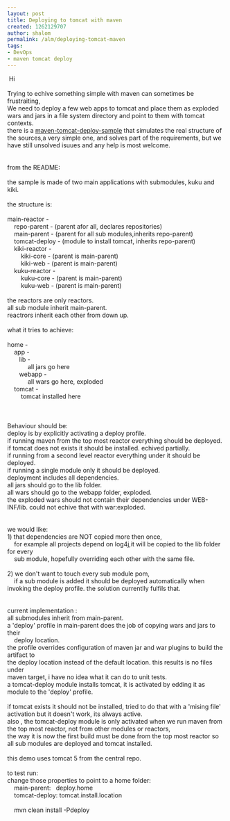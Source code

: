 ```yaml
---
layout: post
title: Deploying to tomcat with maven
created: 1262129707
author: shalom
permalink: /alm/deploying-tomcat-maven
tags:
- DevOps
- maven tomcat deploy
---
```

<p>&nbsp;Hi<br />
<br />
Trying to echive something simple with maven can sometimes be frustraiting,<br />
We need to deploy a few web apps to tomcat and place them as exploded wars and jars in a file system directory and point to them with tomcat contexts.<br />
there is a <a href="http://github.com/Tikal-Fuse/maven-tomcat-deploy-sample">maven-tomcat-deploy-sample</a><qtlend></qtlend> that simulates the real structure of the sources,a very simple one, and solves part of the requirements, but we have still unsolved isuues and any help is most welcome.<br />
<br />
<br />
from the README:<br />
<br />
the sample is made of two main applications with submodules, kuku and kiki.<br />
<br />
the structure is:<br />
<br />
main-reactor -<br />
&nbsp;&nbsp;&nbsp; repo-parent - (parent afor all, declares repositories)<br />
&nbsp;&nbsp;&nbsp; main-parent - (parent for all sub modules,inherits repo-parent)<br />
&nbsp;&nbsp;&nbsp; tomcat-deploy - (module to install tomcat, inherits repo-parent)<br />
&nbsp;&nbsp;&nbsp; kiki-reactor -<br />
&nbsp;&nbsp;&nbsp;&nbsp;&nbsp;&nbsp;&nbsp; kiki-core - (parent is main-parent)<br />
&nbsp;&nbsp;&nbsp;&nbsp;&nbsp;&nbsp;&nbsp; kiki-web - (parent is main-parent)<br />
&nbsp;&nbsp;&nbsp; kuku-reactor -<br />
&nbsp;&nbsp;&nbsp;&nbsp;&nbsp;&nbsp;&nbsp; kuku-core - (parent is main-parent)<br />
&nbsp;&nbsp;&nbsp;&nbsp;&nbsp;&nbsp;&nbsp; kuku-web - (parent is main-parent)<br />
<br />
the reactors are only reactors.<br />
all sub module inherit main-parent.<br />
reactrors inherit each other from down up.<br />
<br />
what it tries to achieve:<br />
<br />
home -<br />
&nbsp;&nbsp;&nbsp; app -<br />
&nbsp;&nbsp;&nbsp;&nbsp;&nbsp;&nbsp; lib -<br />
&nbsp;&nbsp;&nbsp;&nbsp;&nbsp;&nbsp;&nbsp;&nbsp;&nbsp;&nbsp;&nbsp; all jars go here<br />
&nbsp;&nbsp;&nbsp;&nbsp;&nbsp;&nbsp; webapp -<br />
&nbsp;&nbsp;&nbsp;&nbsp;&nbsp;&nbsp;&nbsp;&nbsp;&nbsp;&nbsp;&nbsp; all wars go here, exploded<br />
&nbsp;&nbsp;&nbsp; tomcat -<br />
&nbsp;&nbsp;&nbsp;&nbsp;&nbsp;&nbsp;&nbsp; tomcat installed here<br />
<br />
&nbsp;<br />
<br />
Behaviour should be:<br />
deploy is by explicitly activating a deploy profile.<br />
if running maven from the top most reactor everything should be deployed.<br />
if tomcat does not exists it should be installed. echived partially.<br />
if running from a second level reactor everything under it should be deployed.<br />
if running a single module only it should be deployed.<br />
deployment includes all dependencies.<br />
all jars should go to the lib folder.<br />
all wars should go to the webapp folder, exploded.<br />
the exploded wars should not contain their dependencies under WEB-INF/lib. could not echive that with war:exploded.<br />
<br />
<br />
we would like:<br />
1) that dependencies are NOT copied more then once,<br />
&nbsp;&nbsp;&nbsp; for example all projects depend on log4j,it will be copied to the lib folder for every<br />
&nbsp;&nbsp;&nbsp; sub module, hopefully overriding each other with the same file.<br />
<br />
2) we don't want to touch every sub module pom,<br />
&nbsp;&nbsp;&nbsp; if a sub module is added it should be deployed automatically when invoking the deploy profile. the solution currentlly fulfils that.<br />
<br />
&nbsp;<br />
current implementation :<br />
all submodules inherit from main-parent.<br />
a 'deploy' profile in main-parent does the job of copying wars and jars to their<br />
&nbsp;&nbsp;&nbsp; deploy location.<br />
the profile overrides configuration of maven jar and war plugins to build the artifact to<br />
the deploy location instead of the default location. this results is no files under<br />
maven target, i have no idea what it can do to unit tests.<br />
a tomcat-deploy module installs tomcat, it is activated by edding it as module to the 'deploy' profile.<br />
<br />
if tomcat exists it should not be installed, tried to do that with a 'mising file' activation but it doesn't work, its always active.<br />
also , the tomcat-deploy module is only activated when we run maven from the top most reactor, not from other modules or reactors,<br />
the way it is now the first build must be done from the top most reactor so all sub modules are deployed and tomcat installed.<br />
<br />
this demo uses tomcat 5 from the central repo.<br />
<br />
to test run:<br />
change those properties to point to a home folder:<br />
&nbsp;&nbsp;&nbsp; main-parent:&nbsp;&nbsp; deploy.home<br />
&nbsp;&nbsp;&nbsp; tomcat-deploy: tomcat.install.location<br />
<br />
&nbsp;&nbsp;&nbsp; mvn clean install -Pdeploy<br />
<br />
&nbsp;</p>
